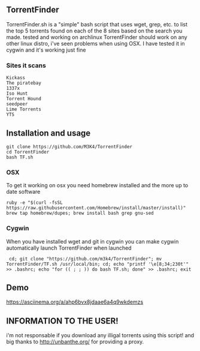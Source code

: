 ## TorrentFinder
TorrentFinder.sh is a "simple" bash script that uses wget, grep, etc. to list the top 5 torrents found on each of the 8 sites based on the search you made. tested and working on archlinux TorrentFinder should work on any other linux distro, i've seen problems when using OSX. I have  tested it in cygwin and it's working just fine
### Sites it scans
    
    Kickass
    The piratebay
    1337x
    Iso Hunt
    Torrent Hound
    seedpeer
    Lime Torrents
    YTS 
    
## Installation and usage

    git clone https://github.com/M3K4/TorrentFinder
    cd TorrentFinder
    bash TF.sh
    
### OSX
To get it working on osx you need homebrew installed and the more up to date software

    ruby -e "$(curl -fsSL https://raw.githubusercontent.com/Homebrew/install/master/install)"
    brew tap homebrew/dupes; brew install bash grep gnu-sed
    
### Cygwin
When you have installed wget and git in cygwin you can make cygwin automatically launch TorrentFinder when launched
    
     cd; git clone "https://github.com/m3k4/TorrentFinder"; mv TorrentFinder/TF.sh /usr/local/bin; cd; echo "printf '\e[8;34;230t'" >> .bashrc; echo "for (( ; ; )) do bash TF.sh; done" >> .bashrc; exit

    
## Demo

https://asciinema.org/a/ahp6bvx8jdaae6a4q9wkdemzs

## INFORMATION TO THE USER!
i'm not responsable if you download any illigal torrents using this script!
and big thanks to http://unbanthe.org/ for providing a proxy.

